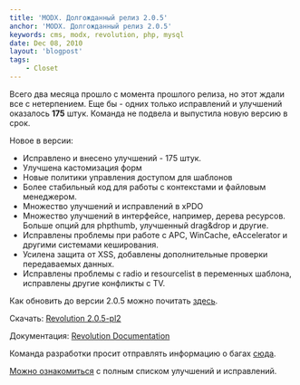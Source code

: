 ```yaml
---
title: 'MODX. Долгожданный релиз 2.0.5'
anchor: 'MODX. Долгожданный релиз 2.0.5'
keywords: cms, modx, revolution, php, mysql
date: Dec 08, 2010
layout: 'blogpost'
tags:
    - Closet
---
```


Всего два месяца прошло с момента прошлого релиза, но этот ждали все с нетерпением. Еще бы - одних только исправлений и улучшений оказалось __175__ штук. Команда не подвела и выпустила новую версию в срок.

Новое в версии:

- Исправлено и внесено улучшений - 175 штук.
- Улучшена кастомизация форм
- Новые политики управления доступом для шаблонов
- Более стабильный код для работы с контекстами и файловым менеджером.
- Множество улучшений и исправлений в xPDO
- Множество улучшений в интерфейсе, например, дерева ресурсов. Больше опций для phpthumb, улучшенный drag&amp;drop и другие.
- Исправлены проблемы при работе с APC, WinCache, eAccelerator и другими системами кеширования.
- Усилена защита от XSS, добавлены дополнительные проверки передаваемых данных.
- Исправлены проблемы с radio и resourcelist в переменных шаблона, исправлены другие конфликты с TV.

Как обновить до версии 2.0.5 можно почитать [здесь](http://rtfm.modx.com/display/revolution20/Upgrading+to+Revolution+2.0.5).

Скачать: [Revolution 2.0.5-pl2](http://modxcms.com/download/#pl)

Документация: [Revolution Documentation](http://modxcms.com/learn/documentation.html)

Команда разработки просит отправлять информацию о багах [сюда](http://bugs.modx.com/).

[Можно ознакомиться](http://modxcms.com/forums/index.php/topic,58256.msg332568.html#msg332568) с полным списком улучшений и исправлений.
